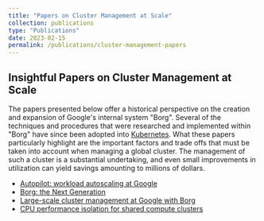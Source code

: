 ```yaml
---
title: "Papers on Cluster Management at Scale"
collection: publications
type: "Publications"
date: 2023-02-15
permalink: /publications/cluster-management-papers
---
```


## Insightful Papers on Cluster Management at Scale

The papers presented below offer a historical perspective on the creation and expansion of Google's internal system "Borg". Several of the techniques and procedures that were researched and implemented within "Borg" have since been adopted into [Kubernetes](https://kubernetes.io/). What these papers particularly highlight are the important factors and trade offs that must be taken into account when managing a global cluster. The management of such a cluster is a substantial undertaking, and even small improvements in utilization can yield savings amounting to millions of dollars.

* [Autopilot: workload autoscaling at Google](https://research.google/pubs/pub49174/)
* [Borg: the Next Generation](https://research.google/pubs/pub49065/)
* [Large-scale cluster management at Google with Borg](https://research.google/pubs/pub43438/)
* [CPU performance isolation for shared compute clusters](https://research.google/pubs/pub40737/)
